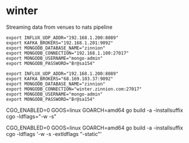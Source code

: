 # winter

Streaming data from venues to nats pipeline

```
export INFLUX_UDP_ADDR="192.168.1.200:8089"
export KAFKA_BROKERS="192.168.1.201:9092"
export MONGODB_DATABASE_NAME="zinnion"
export MONGODB_CONNECTION="192.168.1.100:27017"
export MONGODB_USERNAME="mongo-admin"
export MONGODB_PASSWORD="Br@sa154"
```

```
export INFLUX_UDP_ADDR="192.168.1.200:8089"
export KAFKA_BROKERS="68.169.103.37:9092"
export MONGODB_DATABASE_NAME="zinnion"
export MONGODB_CONNECTION="winter.zinnion.com:27017"
export MONGODB_USERNAME="mongo-admin"
export MONGODB_PASSWORD="Br@sa154"
```

CGO_ENABLED=0 GOOS=linux GOARCH=amd64 go build -a -installsuffix cgo -ldflags="-w -s"

CGO_ENABLED=0 GOOS=linux GOARCH=amd64 go build -a -installsuffix cgo -ldflags '-w -s -extldflags "-static"'
